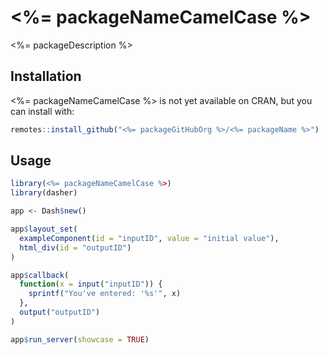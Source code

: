 # <%= packageNameCamelCase %>

<%= packageDescription %>

## Installation

<%= packageNameCamelCase %> is not yet available on CRAN, but you can install with:

```r
remotes::install_github("<%= packageGitHubOrg %>/<%= packageName %>")
```

## Usage

```r
library(<%= packageNameCamelCase %>)
library(dasher)

app <- Dash$new()

app$layout_set(
  exampleComponent(id = "inputID", value = "initial value"),
  html_div(id = "outputID")
)

app$callback(
  function(x = input("inputID")) {
    sprintf("You've entered: '%s'", x)
  },
  output("outputID")
)

app$run_server(showcase = TRUE)
```

